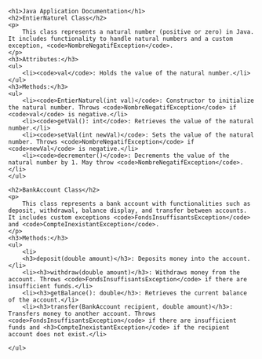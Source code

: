 
    <h1>Java Application Documentation</h1>
    <h2>EntierNaturel Class</h2>
    <p>
        This class represents a natural number (positive or zero) in Java. It includes functionality to handle natural numbers and a custom exception, <code>NombreNegatifException</code>.
    </p>
    <h3>Attributes:</h3>
    <ul>
        <li><code>val</code>: Holds the value of the natural number.</li>
    </ul>
    <h3>Methods:</h3>
    <ul>
        <li><code>EntierNaturel(int val)</code>: Constructor to initialize the natural number. Throws <code>NombreNegatifException</code> if <code>val</code> is negative.</li>
        <li><code>getVal(): int</code>: Retrieves the value of the natural number.</li>
        <li><code>setVal(int newVal)</code>: Sets the value of the natural number. Throws <code>NombreNegatifException</code> if <code>newVal</code> is negative.</li>
        <li><code>decrementer()</code>: Decrements the value of the natural number by 1. May throw <code>NombreNegatifException</code>.</li>
    </ul>

    <h2>BankAccount Class</h2>
    <p>
        This class represents a bank account with functionalities such as deposit, withdrawal, balance display, and transfer between accounts. It includes custom exceptions <code>FondsInsuffisantsException</code> and <code>CompteInexistantException</code>.
    </p>
    <h3>Methods:</h3>
    <ul>
        <li>
        <h3>deposit(double amount)</h3>: Deposits money into the account.</li>
        <li><h3>withdraw(double amount)</h3>: Withdraws money from the account. Throws <code>FondsInsuffisantsException</code> if there are insufficient funds.</li>
        <li><h3>getBalance(): double</h3>: Retrieves the current balance of the account.</li>
        <li><h3>transfer(BankAccount recipient, double amount)</h3>: Transfers money to another account. Throws <code>FondsInsuffisantsException</code> if there are insufficient funds and <h3>CompteInexistantException</code> if the recipient account does not exist.</li>
   
    </ul>

